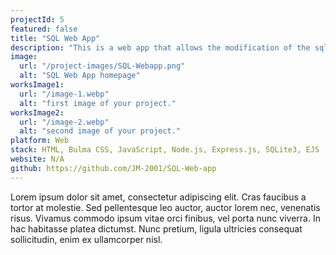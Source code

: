 ```yaml
---
projectId: 5
featured: false
title: "SQL Web App"
description: "This is a web app that allows the modification of the sqlite database through the web app. This is for CSC-471."
image:
  url: "/project-images/SQL-Webapp.png"
  alt: "SQL Web App homepage"
worksImage1:
  url: "/image-1.webp"
  alt: "first image of your project."
worksImage2:
  url: "/image-2.webp"
  alt: "second image of your project."
platform: Web
stack: HTML, Bulma CSS, JavaScript, Node.js, Express.js, SQLite3, EJS
website: N/A
github: https://github.com/JM-2001/SQL-Web-app
---
```


Lorem ipsum dolor sit amet, consectetur adipiscing elit. Cras faucibus a tortor at molestie. Sed pellentesque leo auctor, auctor lorem nec, venenatis risus. Vivamus commodo ipsum vitae orci finibus, vel porta nunc viverra. In hac habitasse platea dictumst. Nunc pretium, ligula ultricies consequat sollicitudin, enim ex ullamcorper nisl.
